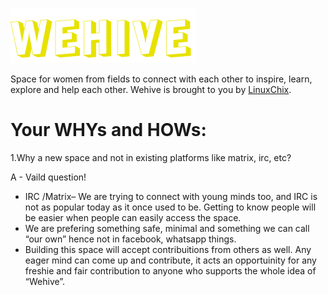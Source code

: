 ![Wehive_icon](wehive_main/app/static/img/WEHIVE.png)

Space for women from fields to connect with each other to inspire, learn, explore and help each other. Wehive is brought to you by [LinuxChix](https://www.linuxchix.org/).

# Your WHYs and HOWs: 
1.Why a new space and not in  existing platforms like matrix, irc, etc?

A - Vaild question! 
    
- IRC /Matrix– We are trying to connect with young minds too, and IRC is not as popular today as it once used to be. Getting to know people will be easier when people can easily access the space.
- We are prefering something safe, minimal and something we can call “our own” hence not in facebook, whatsapp things.
- Building this space will accept contribuitions from others as well. Any eager mind can come up and contribute, it acts an opportuinity for any freshie and fair contribution to anyone who supports the whole idea of “Wehive”.
